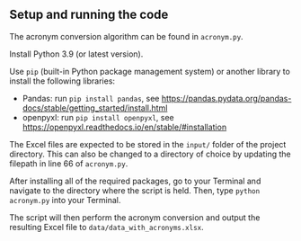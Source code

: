 ## Setup and running the code
The acronym conversion algorithm can be found in `acronym.py`.

Install Python 3.9 (or latest version).

Use `pip` (built-in Python package management system) or another library to install the following libraries: 
- Pandas: run `pip install pandas`, see https://pandas.pydata.org/pandas-docs/stable/getting_started/install.html
- openpyxl: run `pip install openpyxl`, see https://openpyxl.readthedocs.io/en/stable/#installation

The Excel files are expected to be stored in the `input/` folder of the project directory. This can also be changed to a directory of choice by updating the filepath in line 66 of `acronym.py`.

After installing all of the required packages, go to your Terminal and navigate to the directory where the script is held. Then, type `python acronym.py` into your Terminal.

The script will then perform the acronym conversion and output the resulting Excel file to `data/data_with_acronyms.xlsx`.
